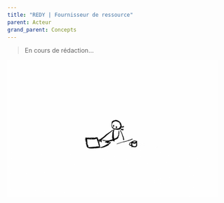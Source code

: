 ```yaml
---
title: "REDY | Fournisseur de ressource"
parent: Acteur
grand_parent: Concepts
---
```



> En cours de rédaction...

![SynApps](../../assets/under-progress.gif)
